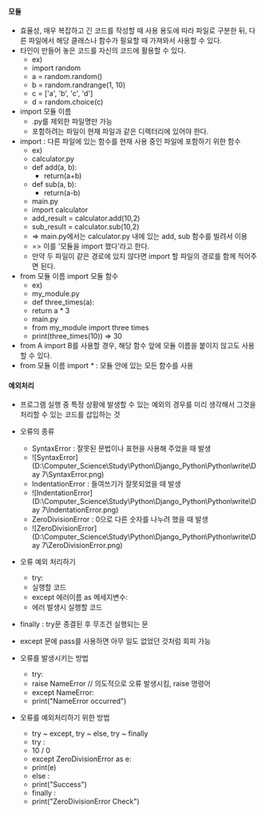 #### 모듈

* 효율성, 매우 복잡하고 긴 코드를 작성할 때 사용 용도에 따라 파일로 구분한 뒤, 다른 파일에서 해당 클래스나 함수가 필요할 때 가져와서 사용할 수 있다.
* 타인이 만들어 놓은 코드를 자신의 코드에 활용할 수 있다.
  * ex) 
  * import random
  * a = random.random()
  * b = random.randrange(1, 10)
  * c = ['a', 'b', 'c', 'd']
  * d = random.choice(c)
* import 모듈 이름
  * .py를 제외한 파일명만 가능
  * 포함하려는 파일이 현재 파일과 같은 디렉터리에 있어야 한다.
* import : 다른 파일에 있는 함수를 현재 사용 중인 파일에 포함하기 위한 함수
  * ex)
  * calculator.py
  * def add(a, b):
    * return(a+b)
  * def sub(a, b):
    * return(a-b)
  * main.py
  * import calculator
  * add_result = calculator.add(10,2)
  * sub_result = calculator.sub(10,2)
  * => main.py에서는 calculator.py 내에 있는 add, sub 함수를 빌려서 이용
  * => 이를 '모듈을 import 했다'라고 한다.
  * 만약 두 파일이 같은 경로에 있지 않다면 import 할 파일의 경로를 함께 적어주면 된다.
* from 모듈 이름 import 모듈 함수
  * ex)
  * my_module.py
  * def three_times(a):
  * return a * 3
  * main.py
  * from my_module import three times
  * print(three_times(10)) => 30
* from A import B를 사용할 경우, 해당 함수 앞에 모듈 이름을 붙이지 않고도 사용할 수 있다.
* from 모듈 이름 import * : 모듈 안에 있는 모든 함수를 사용



#### 예외처리

* 프로그램 실행 중 특정 상황에 발생할 수 있는 예외의 경우를 미리 생각해서 그것을 처리할 수 있는 코드를 삽입하는 것

* 오류의 종류
  * SyntaxError : 잘못된 문법이나 표현을 사용해 주었을 때 발생
  * ![SyntaxError](D:\Computer_Science\Study\Python\Django_Python\Python\write\Day 7\SyntaxError.png)
  * IndentationError : 들여쓰기가 잘못되었을 때 발생
  * ![IndentationError](D:\Computer_Science\Study\Python\Django_Python\Python\write\Day 7\IndentationError.png)
  * ZeroDivisionError : 0으로 다른 숫자를 나누려 했을 때 발생
  * ![ZeroDivisionError](D:\Computer_Science\Study\Python\Django_Python\Python\write\Day 7\ZeroDivisionError.png)
* 오류 예외 처리하기
  * try:
  * 실행할 코드
  * except 에러이름 as 메세지변수:
  * 에러 발생시 실행할 코드
* finally : try문 종결된 후 무조건 실행되는 문
* except 문에 pass를 사용하면 아무 일도 없었던 것처럼 회피 가능
* 오류를 발생시키는 방법
  * try:
  * raise NameError     // 의도적으로 오류 발생시킴, raise 명령어
  * except NameError:
  * print("NameError occurred")
* 오류를 예외처리하기 위한 방법
  * try ~ except, try ~ else, try ~ finally
  * try :
  * 10 / 0
  * except ZeroDivisionError as e:
  * print(e)
  * else :
  * print("Success")
  * finally :
  * print("ZeroDivisionError Check")

